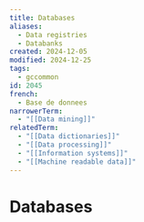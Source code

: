 ```yaml
---
title: Databases
aliases:
  - Data registries
  - Databanks
created: 2024-12-05
modified: 2024-12-25
tags:
  - gccommon
id: 2045
french:
  - Base de donnees
narrowerTerm:
  - "[[Data mining]]"
relatedTerm:
  - "[[Data dictionaries]]"
  - "[[Data processing]]"
  - "[[Information systems]]"
  - "[[Machine readable data]]"
---
```

# Databases
